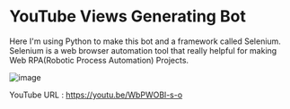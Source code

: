 # YouTube Views Generating Bot

  Here I'm using Python to make this bot and a framework called Selenium. Selenium is a web browser automation tool that really helpful for making Web RPA(Robotic Process Automation) Projects.
  
   ![image](https://user-images.githubusercontent.com/60281056/154798471-9a0ed982-7256-4e59-90d3-d10595dd3a51.png)
   
   
 YouTube URL : https://youtu.be/WbPWOBl-s-o
